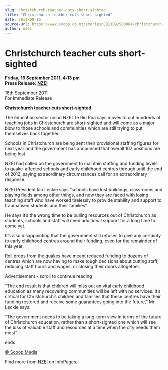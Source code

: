 ```yaml
---
slug: christchurch-teacher-cuts-short-sighted
title: "Christchurch teacher cuts short-sighted"
date: 2011-09-16
source-url: https://www.scoop.co.nz/stories/ED1109/S00064/christchurch-teacher-cuts-short-sighted.htm
author: nzei
---
```

Christchurch teacher cuts short-sighted
=======================================

**Friday, 16 September 2011, 4:13 pm**  
**Press Release: [NZEI](https://info.scoop.co.nz/NZEI)**

16th September 2011  
For Immediate Release

**Christchurch teacher cuts short-sighted**  
  
The education sector union NZEI Te Riu Roa says moves to cut hundreds of teaching jobs in Christchurch are short-sighted and will come as a major blow to those schools and communities which are still trying to put themselves back together.

Schools in Christchurch are being sent their provisional staffing figures for next year and the government has announced that overall 167 positions are being lost.

NZEI had called on the government to maintain staffing and funding levels to quake-affected schools and early childhood centres through until the end of 2012, saying extraordinary circumstances call for an extraordinary response.

NZEI President Ian Leckie says “schools have lost buildings, classrooms and playing fields among other things, and now they are faced with losing teaching staff who have worked tirelessly to provide stability and support to traumatised students and their families”.

He says it’s the wrong time to be pulling resources out of Christchurch as students, schools and staff will need additional support for a long time to come yet.

It’s also disappointing that the government still refuses to give any certainty to early childhood centres around their funding, even for the remainder of this year.

Roll drops from the quakes have meant reduced funding to dozens of centres which are now having to make tough decisions about cutting staff, reducing staff hours and wages, or closing their doors altogether.

Advertisement - scroll to continue reading





“The end result is that children will miss out on vital early childhood education as many recovering communities will be left with no services. It’s critical for Christchurch’s children and families that these centres have their funding restored and receive some guarantees going into the future,” Mr Leckie says.

“The government needs to be taking a long-term view in terms of the future of Christchurch education, rather than a short-sighted one which will see the loss of valuable staff and resources at a time when the city needs them most”.  

ends  

[© Scoop Media](http://www.scoop.co.nz/about/terms.html)

Find more from [NZEI](https://info.scoop.co.nz/NZEI) on InfoPages.